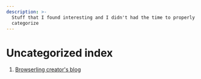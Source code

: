 ```yaml
---
description: >-
  Stuff that I found interesting and I didn't had the time to properly
  categorize
---
```


# Uncategorized index

1. [Browserling creator's blog](https://catonmat.net/)


